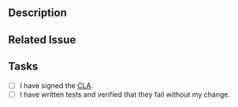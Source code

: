 ## Description
<!--- Describe your changes -->

## Related Issue
<!--- if applicable -->

## Tasks
<!--- These tasks need to be done in order to get the PR merged, please mark with `x` if done or if they are not applicable to you or the change -->

- [ ] I have signed the [CLA](http://adobe.github.io/cla.html).
- [ ] I have written tests and verified that they fail without my change.